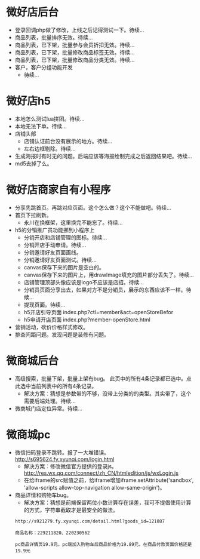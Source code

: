 # 微好店后台
* 登录回调php做了修改，上线之后记得测试一下。待续...
* 商品列表，批量排序无效。待续...
* 商品列表，已下架，批量参与会员折扣无效。待续...
* 商品列表，已下架，批量修改商品标签无效。待续...
* 商品列表，已下架，批量修改商品分类无效。待续...
* 客户，客户分组功能开发
    - 待续...

# 微好店h5
* 本地怎么测试lua拼团。待续...
* 本地无法下单。待续...
* 店铺头部
    - 店铺认证前台没有展示的地方。待续...
    - 左右边框剔除。待续...
* 生成海报时有时无的问题。后端应该等海报绘制完成之后返回结果吧。待续...
* md5去掉了么。

# 微好店商家自有小程序
* 分享先跳首页。再跳对应页面。这个怎么做？这个不能做吧。待续...
* 首页下拉刷新。
    - 永川在换框架，这里换完不能忘了。待续...
* h5的分销推广员功能挪到小程序上
    - 分销开店和店铺管理的图标。待续...
    - 分销开店手动申请。待续...
    - 分销邀请好友页面画线。
    - 分销邀请好友页面测试。待续...
    - canvas保存下来的图片是空白的。
    - canvas保存下来的图片上，用drawImage填充的图片部分丢失了。待续...
    - 店铺管理顶部头像应该是logo不应该是店招。待续...
    - 分销员页面分享出去，如果对方不是分销员，展示的东西应该不一样。待续...
    - 提现页面。待续...
    - h5开店引导页面 index.php?ctl=member&act=openStoreBefor
    - h5申请开店页面 index.php?member-openStore.html
* 营销活动，砍价价格样式修改。
* 排查间距问题。发现问题是装修有问题。

# 微商城后台
* 高级搜索，批量下架，批量上架有bug。 此页中的所有4条记录都已选中。点此选中当前列表中的所有4条记录。
    - 解决方案：猜想是参数带的不够，没带上分类的的类型。其实带了，这个需要后端处理。待续...
* 微商城门店定位异常。待续...

# 微商城pc
* 微信扫码登录不跳转。报了一大堆错误。http://s695624.fy.xyunqi.com/login.html
    - 解决方案：修改微信官方提供的登录js。http://res.wx.qq.com/connect/zh_CN/htmledition/js/wxLogin.js
    - 在给iframe的src赋值之前，给iframe增加iframe.setAttribute('sandbox', 'allow-scripts allow-top-navigation allow-same-origin')。
* 商品详情和购物车bug。
    - 解决方案：猜想是前端保留两位小数计算存在误差，我可不提倡使用计算的方式，字符串截取才是最安全的做法。
    ```
    http://s921279.fy.xyunqi.com/detail.html?goods_id=121087

    商品名称：229211820、220230562

    pc商品详情页19.9元，pc端加入购物车后商品价格为19.89元，在商品付款页面价格还是19.9元
    ```
